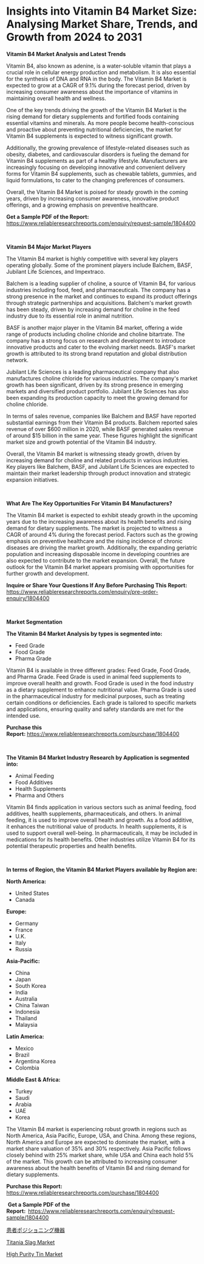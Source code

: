 <p><h1>Insights into Vitamin B4 Market Size: Analysing Market Share, Trends, and Growth from 2024 to 2031</h1></p><p><strong>Vitamin B4 Market Analysis and Latest Trends</strong></p>
<p><p>Vitamin B4, also known as adenine, is a water-soluble vitamin that plays a crucial role in cellular energy production and metabolism. It is also essential for the synthesis of DNA and RNA in the body. The Vitamin B4 Market is expected to grow at a CAGR of 9.1% during the forecast period, driven by increasing consumer awareness about the importance of vitamins in maintaining overall health and wellness.</p><p>One of the key trends driving the growth of the Vitamin B4 Market is the rising demand for dietary supplements and fortified foods containing essential vitamins and minerals. As more people become health-conscious and proactive about preventing nutritional deficiencies, the market for Vitamin B4 supplements is expected to witness significant growth.</p><p>Additionally, the growing prevalence of lifestyle-related diseases such as obesity, diabetes, and cardiovascular disorders is fueling the demand for Vitamin B4 supplements as part of a healthy lifestyle. Manufacturers are increasingly focusing on developing innovative and convenient delivery forms for Vitamin B4 supplements, such as chewable tablets, gummies, and liquid formulations, to cater to the changing preferences of consumers.</p><p>Overall, the Vitamin B4 Market is poised for steady growth in the coming years, driven by increasing consumer awareness, innovative product offerings, and a growing emphasis on preventive healthcare.</p></p>
<p><strong>Get a Sample PDF of the Report:&nbsp;</strong> <a href="https://www.reliableresearchreports.com/enquiry/request-sample/1804400">https://www.reliableresearchreports.com/enquiry/request-sample/1804400</a></p>
<p>&nbsp;</p>
<p><strong>Vitamin B4 Major Market Players</strong></p>
<p><p>The Vitamin B4 market is highly competitive with several key players operating globally. Some of the prominent players include Balchem, BASF, Jubilant Life Sciences, and Impextraco.</p><p>Balchem is a leading supplier of choline, a source of Vitamin B4, for various industries including food, feed, and pharmaceuticals. The company has a strong presence in the market and continues to expand its product offerings through strategic partnerships and acquisitions. Balchem's market growth has been steady, driven by increasing demand for choline in the feed industry due to its essential role in animal nutrition.</p><p>BASF is another major player in the Vitamin B4 market, offering a wide range of products including choline chloride and choline bitartrate. The company has a strong focus on research and development to introduce innovative products and cater to the evolving market needs. BASF's market growth is attributed to its strong brand reputation and global distribution network.</p><p>Jubilant Life Sciences is a leading pharmaceutical company that also manufactures choline chloride for various industries. The company's market growth has been significant, driven by its strong presence in emerging markets and diversified product portfolio. Jubilant Life Sciences has also been expanding its production capacity to meet the growing demand for choline chloride.</p><p>In terms of sales revenue, companies like Balchem and BASF have reported substantial earnings from their Vitamin B4 products. Balchem reported sales revenue of over $600 million in 2020, while BASF generated sales revenue of around $15 billion in the same year. These figures highlight the significant market size and growth potential of the Vitamin B4 industry.</p><p>Overall, the Vitamin B4 market is witnessing steady growth, driven by increasing demand for choline and related products in various industries. Key players like Balchem, BASF, and Jubilant Life Sciences are expected to maintain their market leadership through product innovation and strategic expansion initiatives.</p></p>
<p>&nbsp;</p>
<p><strong>What Are The Key Opportunities For Vitamin B4 Manufacturers?</strong></p>
<p><p>The Vitamin B4 market is expected to exhibit steady growth in the upcoming years due to the increasing awareness about its health benefits and rising demand for dietary supplements. The market is projected to witness a CAGR of around 4% during the forecast period. Factors such as the growing emphasis on preventive healthcare and the rising incidence of chronic diseases are driving the market growth. Additionally, the expanding geriatric population and increasing disposable income in developing countries are also expected to contribute to the market expansion. Overall, the future outlook for the Vitamin B4 market appears promising with opportunities for further growth and development.</p></p>
<p><strong>Inquire or Share Your Questions If Any Before Purchasing This Report:</strong> <a href="https://www.reliableresearchreports.com/enquiry/pre-order-enquiry/1804400">https://www.reliableresearchreports.com/enquiry/pre-order-enquiry/1804400</a></p>
<p>&nbsp;</p>
<p><strong>Market Segmentation</strong></p>
<p><strong>The Vitamin B4 Market Analysis by types is segmented into:</strong></p>
<p><ul><li>Feed Grade</li><li>Food Grade</li><li>Pharma Grade</li></ul></p>
<p><p>Vitamin B4 is available in three different grades: Feed Grade, Food Grade, and Pharma Grade. Feed Grade is used in animal feed supplements to improve overall health and growth. Food Grade is used in the food industry as a dietary supplement to enhance nutritional value. Pharma Grade is used in the pharmaceutical industry for medicinal purposes, such as treating certain conditions or deficiencies. Each grade is tailored to specific markets and applications, ensuring quality and safety standards are met for the intended use.</p></p>
<p><strong>Purchase this Report:&nbsp;</strong><a href="https://www.reliableresearchreports.com/purchase/1804400">https://www.reliableresearchreports.com/purchase/1804400</a></p>
<p>&nbsp;</p>
<p><strong>The Vitamin B4 Market Industry Research by Application is segmented into:</strong></p>
<p><ul><li>Animal Feeding</li><li>Food Additives</li><li>Health Supplements</li><li>Pharma and Others</li></ul></p>
<p><p>Vitamin B4 finds application in various sectors such as animal feeding, food additives, health supplements, pharmaceuticals, and others. In animal feeding, it is used to improve overall health and growth. As a food additive, it enhances the nutritional value of products. In health supplements, it is used to support overall well-being. In pharmaceuticals, it may be included in medications for its health benefits. Other industries utilize Vitamin B4 for its potential therapeutic properties and health benefits.</p></p>
<p>&nbsp;</p>
<p><strong>In terms of Region, the Vitamin B4 Market Players available by Region are:</strong></p>
<p>
    <p> <strong> North America: </strong>
        <ul>
            <li>United States</li>
            <li>Canada</li>
        </ul>
        </p> 
    <p> <strong> Europe: </strong>
        <ul>
            <li>Germany</li>
            <li>France</li>
            <li>U.K.</li>
            <li>Italy</li>
            <li>Russia</li>
        </ul>
        </p> 
    <p> <strong> Asia-Pacific: </strong>
        <ul>
            <li>China</li>
            <li>Japan</li>
            <li>South Korea</li>
            <li>India</li>
            <li>Australia</li>
            <li>China Taiwan</li>
            <li>Indonesia</li>
            <li>Thailand</li>
            <li>Malaysia</li>
        </ul>
        </p> 
    <p> <strong> Latin America: </strong>
        <ul>
            <li>Mexico</li>
            <li>Brazil</li>
            <li>Argentina Korea</li>
            <li>Colombia</li>
        </ul>
        </p> 
    <p> <strong> Middle East & Africa: </strong>
        <ul>
            <li>Turkey</li>
            <li>Saudi</li>
            <li>Arabia</li>
            <li>UAE</li>
            <li>Korea</li>
        </ul>
    </p>
    </p>
<p><p>The Vitamin B4 market is experiencing robust growth in regions such as North America, Asia Pacific, Europe, USA, and China. Among these regions, North America and Europe are expected to dominate the market, with a market share valuation of 35% and 30% respectively. Asia Pacific follows closely behind with 25% market share, while USA and China each hold 5% of the market. This growth can be attributed to increasing consumer awareness about the health benefits of Vitamin B4 and rising demand for dietary supplements.</p></p>
<p><strong>Purchase this Report: </strong><a href="https://www.reliableresearchreports.com/purchase/1804400">https://www.reliableresearchreports.com/purchase/1804400</a></p>
<p>&nbsp;<strong>Get a Sample PDF of the Report:&nbsp;&nbsp;</strong><a href="https://www.reliableresearchreports.com/enquiry/request-sample/1804400">https://www.reliableresearchreports.com/enquiry/request-sample/1804400</a></p>
<p><strong></strong></p>
<p><p><a href="https://medium.com/@briaabshire64/%E6%82%A3%E8%80%85%E9%85%8D%E7%BD%AE%E8%A3%85%E7%BD%AE%E5%B8%82%E5%A0%B4-2031%E5%B9%B4%E3%81%BE%E3%81%A7%E3%81%AE%E6%88%90%E5%8A%9F%E3%81%99%E3%82%8B%E3%83%93%E3%82%B8%E3%83%8D%E3%82%B9%E6%88%A6%E7%95%A5%E3%81%AE%E9%8D%B5-9797264a11c9">患者ポジショニング機器</a></p><p><a href="https://github.com/jsmusil/Market-Research-Report-List-2/blob/main/titania-slag-market.md">Titania Slag Market</a></p><p><a href="https://github.com/yemakinde/Market-Research-Report-List-1/blob/main/high-purity-tin-market.md">High Purity Tin Market</a></p></p>